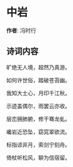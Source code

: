 # 中岩

**作者**: 冯时行

## 诗词内容

旷绝无人境，超然乃真游。

如何许世俗，踏破苍苔幽。

我知大士心，月印千江秋。

示迹盖偶尔，雨罢云亦收。

层峦拥肺腑，修干骞龙虬。

巉岩近恐坠，窈窕翠欲流。

标指谅非月，索剑宁刻舟。

倚杖听松风，聊为信宿留。

